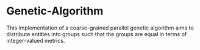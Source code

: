 # Genetic-Algorithm
This implementation of a coarse-grained parallel genetic algorithm aims to distribute entities into groups such that the groups are equal in terms of integer-valued metrics.
